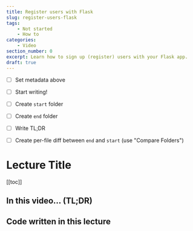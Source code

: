 ```yaml
---
title: Register users with Flask
slug: register-users-flask
tags:
    - Not started
    - How to
categories:
    - Video
section_number: 0
excerpt: Learn how to sign up (register) users with your Flask app.
draft: true
---
```


- [ ] Set metadata above
- [ ] Start writing!
- [ ] Create `start` folder
- [ ] Create `end` folder
- [ ] Write TL;DR
- [ ] Create per-file diff between `end` and `start` (use "Compare Folders")


# Lecture Title

[[toc]]

## In this video... (TL;DR)

## Code written in this lecture
